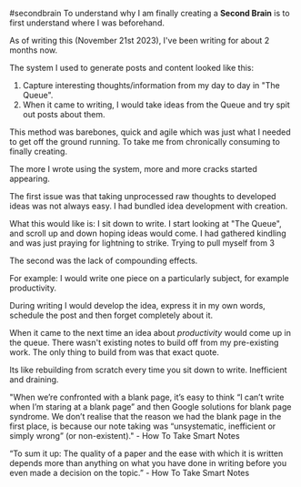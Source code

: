 #secondbrain
To understand why I am finally creating a **Second Brain** is to first understand where I was beforehand. 

As of writing this (November 21st 2023), I've been writing for about 2 months now. 

The system I used to generate posts and content looked like this:
1. Capture interesting thoughts/information from my day to day in "The Queue".
2. When it came to writing, I would take ideas from the Queue and try spit out posts about them. 

This method was barebones, quick and agile which was just what I needed to get off the ground running. To take me from chronically consuming to finally creating. 

The more I wrote using the system, more and more cracks started appearing. 

The first issue was that taking unprocessed raw thoughts to developed ideas was not always easy.
I had bundled idea development with creation.  

What this would like is: I sit down to write. I start looking at "The Queue", and scroll up and down hoping ideas would come. 
I had gathered kindling and was just praying for lightning to strike. Trying to pull myself from 3 

The second was the lack of compounding effects.

For example: 
I would write one piece on a particularly subject, for example productivity. 

During writing I would develop the idea, express it in my own words, schedule the post and then forget completely about it.

When it came to the next time an idea about *productivity* would come up in the queue. There wasn't existing notes to build off from my pre-existing work. The only thing to build from was that exact quote. 

Its like rebuilding from scratch every time you sit down to write. 
Inefficient and draining. 

"When we’re confronted with a blank page, it’s easy to think “I can’t write when I’m staring at a blank page” and then Google solutions for blank page syndrome. We don’t realise that the reason we had the blank page in the first place, is because our note taking was “unsystematic, inefficient or simply wrong” (or non-existent)." - How To Take Smart Notes

“To sum it up: The quality of a paper and the ease with which it is written depends more than anything on what you have done in writing before you even made a decision on the topic.” - How To Take Smart Notes 